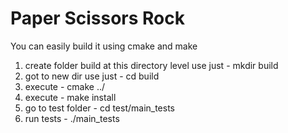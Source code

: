 # Paper Scissors Rock

You can easily build it using cmake and make

1. create folder build at this directory level use just - mkdir build
2. got to new dir use just - cd build
3. execute - cmake ../
4. execute - make install
5. go to test folder - cd test/main_tests
6. run tests - ./main_tests